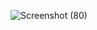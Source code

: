![Screenshot (80)](https://github.com/KhushbuY123/temperature.github.io/assets/112682797/461a67e7-3aba-4918-82ff-73b1c8734574)

